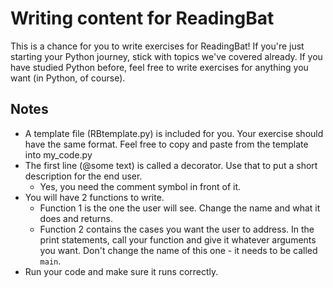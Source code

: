 # Writing content for ReadingBat

This is a chance for you to write exercises for ReadingBat! If you're just starting your Python journey, stick with topics we've covered already. If you have studied Python before, feel free to write exercises for anything you want (in Python, of course).

## Notes
* A template file (RBtemplate.py) is included for you. Your exercise should have the same format. Feel free to copy and paste from the template into my_code.py
* The first line (@some text) is called a decorator. Use that to put a short description for the end user.
  * Yes, you need the comment symbol in front of it.
* You will have 2 functions to write.
  * Function 1 is the one the user will see. Change the name and what it does and returns.
  * Function 2 contains the cases you want the user to address. In the print statements, call your function and give it whatever arguments you want. Don't change the name of this one - it needs to be called `main`. 
* Run your code and make sure it runs correctly.  
